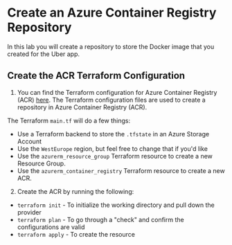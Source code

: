 # Create an Azure Container Registry Repository

In this lab you will create a repository to store the Docker image that you created for the Uber app.

## Create the ACR Terraform Configuration

1. You can find the Terraform configuration for Azure Container Registry (ACR) [here](https://github.com/thomast1906/DevOps-The-Hard-Way-Azure/tree/main/Terraform-AZURE-Services-Creation/ACR). The Terraform configuration files are used to create a repository in Azure Container Registry (ACR). 

The Terraform `main.tf` will do a few things:
- Use a Terraform backend to store the `.tfstate` in an Azure Storage Account
- Use the `WestEurope` region, but feel free to change that if you'd like
- Use the `azurerm_resource_group` Terraform resource to create a new Resource Group. 
- Use the `azurerm_container_registry` Terraform resource to create a new ACR. 

2. Create the ACR by running the following:
- `terraform init` - To initialize the working directory and pull down the provider
- `terraform plan` - To go through a "check" and confirm the configurations are valid
- `terraform apply` - To create the resource